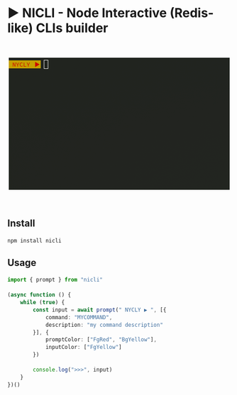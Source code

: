 # ▶️ NICLI - Node Interactive (Redis-like) CLIs builder

<br>
<p align="center">
  <img src="demo.gif" alt="demo" />
</p>
<br>

## Install

```bash
npm install nicli
```

## Usage

```typescript
import { prompt } from "nicli"

(async function () {
	while (true) {
		const input = await prompt(" NYCLY ▶️ ", [{ 
			command: "MYCOMMAND",
			description: "my command description"
		}], {
			promptColor: ["FgRed", "BgYellow"],
			inputColor: ["FgYellow"]
		})

		console.log(">>>", input)
	}
})()
```